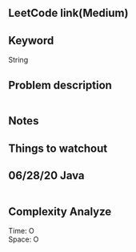 ## LeetCode link(Medium)


## Keyword
String

## Problem description
```

```



## Notes


## Things to watchout

## 06/28/20 Java

```java


```
## Complexity Analyze
Time: O       \
Space: O